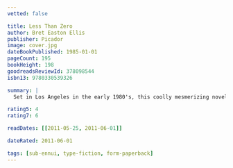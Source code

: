 ```yaml
---
vetted: false

title: Less Than Zero
author: Bret Easton Ellis
publisher: Picador
image: cover.jpg
dateBookPublished: 1985-01-01
pageCount: 195
bookHeight: 198
goodreadsReviewId: 378098544
isbn13: 9780330539326

summary: |
  Set in Los Angeles in the early 1980's, this coolly mesmerizing novel is a raw, powerful portrait of a lost generation who have experienced sex, drugs, and disaffection at too early an age, in a world shaped by casual nihilism, passivity, and too much money a place devoid of feeling or hope. Clay comes home for Christmas vacation from his Eastern college and re-enters a landscape of limitless privilege and absolute moral entropy, where everyone drives Porches, dines at Spago, and snorts mountains of cocaine. He tries to renew feelings for his girlfriend, Blair, and for his best friend from high school, Julian, who is careering into hustling and heroin. Clay's holiday turns into a dizzying spiral of desperation that takes him through the relentless parties in glitzy mansions, seedy bars, and underground rock clubs and also into the seamy world of LA after dark.

rating5: 4
rating7: 6

readDates: [[2011-05-25, 2011-06-01]]

dateRated: 2011-06-01

tags: [sub-ennui, type-fiction, form-paperback]
---
```

